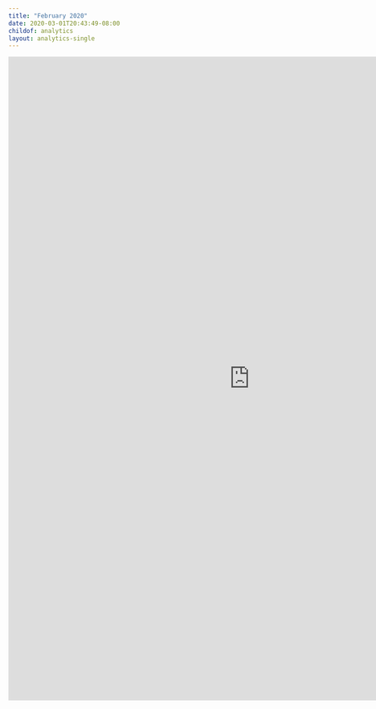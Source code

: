 ```yaml
---
title: "February 2020"
date: 2020-03-01T20:43:49-08:00
childof: analytics
layout: analytics-single
---
```

<iframe width="960" height="1280" src="https://datastudio.google.com/embed/reporting/17N7GWYtJ5N1n6TgV-pmixaoq9rFp7QOw/page/tPw8" frameborder="0" style="border:0" allowfullscreen></iframe>